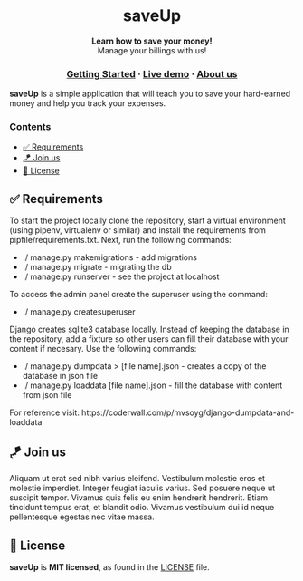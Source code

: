 <h1 align="center">
  saveUp
</h1>

<p align="center">
  <strong>Learn how to save your money!</strong><br>
  Manage your billings with us!
</p>

<h3 align="center">
  <a href="#">Getting Started</a>
  <span> · </span>
  <a href="#">Live demo</a>
  <span> · </span>
  <a href="https://github.com/python-lovers-group">About us</a>
</h3>

**saveUp** is a simple application that will teach you to save your hard-earned money and help you track your expenses.

### Contents 
- [✅ Requirements](#%e2%9c%85-requirements)
- [🪁 Join us](#%f0%9f%aa%81-join-us)
- [📜 License](#%f0%9f%93%9c-license)



## ✅ Requirements
To start the project locally clone the repository, start a virtual environment (using pipenv, virtualenv or similar) and install the requirements from pipfile/requirements.txt. Next, run the following commands:
<ul>
  <li>./ manage.py makemigrations - add migrations </li>
  <li>./ manage.py migrate - migrating the db</li>
  <li>./ manage.py runserver - see the project at localhost</li>
</ul>

To access the admin panel create the superuser using the command:
<ul>
  <li>./ manage.py createsuperuser</li>
</ul>

Django creates sqlite3 database locally. Instead of keeping the database in the repository, add a fixture so other users can fill their database with your content if necesary. Use the following commands:
<ul>
  <li>./ manage.py dumpdata > [file name].json - creates a copy of the database in json file</li>
  <li>./ manage.py loaddata [file name].json - fill the database with content from json file</li>
</ul>
For reference visit: https://coderwall.com/p/mvsoyg/django-dumpdata-and-loaddata


## 🪁 Join us
Aliquam ut erat sed nibh varius eleifend. Vestibulum molestie eros et molestie imperdiet. Integer feugiat iaculis varius. Sed posuere neque ut suscipit tempor. Vivamus quis felis eu enim hendrerit hendrerit. Etiam tincidunt tempus erat, et blandit odio. Vivamus vestibulum dui id neque pellentesque egestas nec vitae massa.

## 📜 License
**saveUp** is **MIT licensed**, as found in the [LICENSE][l] file.


[l]: ./LICENSE
